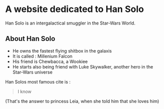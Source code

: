 # A website dedicated to Han Solo 


Han Solo is an intergalactical smuggler in the Star-Wars World.

## About Han Solo

* He owns the fastest flying shitbox in the galaxis
* It is called : Millenium Falcon
* His friend is Chewbacca, a Wookiee
* He starts also being friend with Luke Skywalker, another hero in the Star-Wars universe

Han Solos most famous cite is : 

> I know
  
(That's the answer to princess Leia, when she told him that she loves him)

